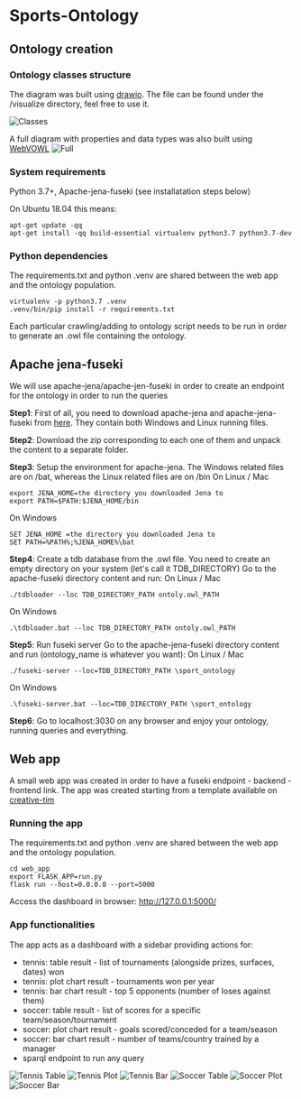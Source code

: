 # Sports-Ontology

## Ontology creation

### Ontology classes structure

The diagram was built using [drawio](https://app.diagrams.net/). The file can be found under the /visualize directory, feel free to use it.


![Classes](../master/visualize/sports_ontology.png)


A full diagram with properties and data types was also built using [WebVOWL](http://www.visualdataweb.de/)
![Full](../master/visualize/sports_ontology_full.PNG)


### System requirements

Python 3.7+, Apache-jena-fuseki (see installatation steps below)

On Ubuntu 18.04 this means:
```shell
apt-get update -qq
apt-get install -qq build-essential virtualenv python3.7 python3.7-dev
```

### Python dependencies

The requirements.txt and python .venv are shared between the web app and the ontology population.

```shell
virtualenv -p python3.7 .venv
.venv/bin/pip install -r requirements.txt
```
Each particular crawling/adding to ontology script needs to be run in order to generate an .owl file containing the ontology.


## Apache jena-fuseki

We will use apache-jena/apache-jen-fuseki in order to create an endpoint for the ontology in order to run the queries

**Step1**: First of all, you need to download apache-jena and apache-jena-fuseki from [here](https://jena.apache.org/download/index.cgi). They contain both Windows and Linux running files.

**Step2**: Download the zip corresponding to each one of them and unpack the content to a separate folder.

**Step3**: Setup the environment for apache-jena. The Windows related files are on /bat, whereas the Linux related files are on /bin
On Linux / Mac
```
export JENA_HOME=the directory you downloaded Jena to
export PATH=$PATH:$JENA_HOME/bin
```
On Windows
```
SET JENA_HOME =the directory you downloaded Jena to
SET PATH=%PATH%;%JENA_HOME%\bat
```

**Step4**: Create a tdb database from the .owl file. You need to create an empty directory on your system (let's call it TDB_DIRECTORY)
Go to the apache-fuseki directory content and run:
On Linux / Mac
```
./tdbloader --loc TDB_DIRECTORY_PATH ontoly.owl_PATH
```
On Windows
```
.\tdbloader.bat --loc TDB_DIRECTORY_PATH ontoly.owl_PATH
```

**Step5**: Run fuseki server
Go to the apache-jena-fuseki directory content and run (ontology_name is whatever you want):
On Linux / Mac
```
./fuseki-server --loc=TDB_DIRECTORY_PATH \sport_ontology
```
On Windows
```
.\fuseki-server.bat --loc=TDB_DIRECTORY_PATH \sport_ontology
```

**Step6**: Go to localhost:3030 on any browser and enjoy your ontology, running queries and everything.

## Web app

A small web app was created in order to have a fuseki endpoint - backend - frontend link. The app was created starting from a template available on [creative-tim](https://www.creative-tim.com/)

### Running the app

The requirements.txt and python .venv are shared between the web app and the ontology population.

```shell
cd web_app
export FLASK_APP=run.py
flask run --host=0.0.0.0 --port=5000
```
Access the dashboard in browser: http://127.0.0.1:5000/


### App functionalities

The app acts as a dashboard with a sidebar providing actions for:
- tennis: table result - list of tournaments (alongside prizes, surfaces, dates) won
- tennis: plot chart result - tournaments won per year
- tennis: bar chart result - top 5 opponents (number of loses against them)
- soccer: table result - list of scores for a specific team/season/tournament
- soccer: plot chart result - goals scored/conceded for a team/season
- soccer: bar chart result - number of teams/country trained by a manager
- sparql endpoint to run any query


![Tennis Table](../master/visualize/web_app/tennis-table.png)
![Tennis Plot](../master/visualize/web_app/tennis-plot.png)
![Tennis Bar](../master/visualize/web_app/tennis-bar.png)
![Soccer Table](../master/visualize/web_app/soccer-table.png)
![Soccer Plot](../master/visualize/web_app/soccer-plot.png)
![Soccer Bar](../master/visualize/web_app/soccer-bar.png)





